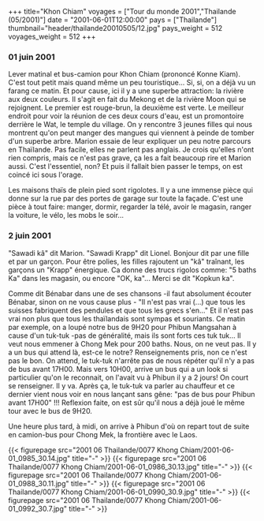 +++
title="Khon Chiam"
voyages = ["Tour du monde 2001","Thailande (05/2001)"]
date = "2001-06-01T12:00:00"
pays = ["Thailande"]
thumbnail="header/thailande20010505/12.jpg"
pays_weight = 512
voyages_weight = 512
+++
### 01 juin 2001

Lever matinal et bus-camion pour Khon Chiam (prononcé Konne Kiam). C'est tout 
petit mais quand même un peu touristique... Si, si, on a déjà vu un farang ce 
matin. Et pour cause, ici il y a une superbe attraction: la rivière aux deux 
couleurs. Il s'agit en fait du Mekong et de la rivière Moon qui se rejoignent. 
Le premier est rouge-brun, la deuxième est verte. Le meilleur endroit pour voir 
la réunion de ces deux cours d'eau, est un promontoire derrière le Wat, le temple 
du village. On y rencontre 3 jeunes filles qui nous montrent qu'on peut manger 
des mangues qui viennent à peinde de tomber d'un superbe arbre. Marion essaie 
de leur expliquer un peu notre parcours en Thaïlande. Pas facile, elles ne parlent 
pas anglais. Je crois qu'elles n'ont rien compris, mais ce n'est pas grave, 
ça les a fait beaucoup rire et Marion aussi. C'est l'essentiel, non? Et puis 
il fallait bien passer le temps, on est coincé ici sous l'orage. 

Les maisons thaïs de plein pied sont rigolotes. Il y a une immense pièce qui 
donne sur la rue par des portes de garage sur toute la façade. C'est une pièce 
à tout faire: manger, dormir, regarder la télé, avoir le magasin, ranger la 
voiture, le vélo, les mobs le soir... 

### 2 juin 2001

"Sawadi kâ" dit Marion. "Sawadi Krapp" dit Lionel. Bonjour dit par une fille 
et par un garçon. Pour être polies, les filles rajoutent un "kâ" traînant, les 
garçons un "Krapp" énergique. Ca donne des trucs rigolos comme: "5 baths Ka" 
dans les magasin, ou encore "OK, ka"... Merci se dit "Kopkun ka". 

Comme dit Bénabar dans une de ses chansons -il faut absolument écouter Bénabar, 
sinon on ne vous cause plus - "Il n'est pas vrai (...) que tous les suisses 
fabriquent des pendules et que tous les grecs s'en..." Et il n'est pas vrai 
non plus que tous les thaïlandais sont sympas et souriants. Ce matin par exemple, 
on a loupé notre bus de 9H20 pour Phibun Mangsahan à cause d'un tuk-tuk -pas 
de généralité, mais ils sont forts ces tuk tuk... Il veut nous emmener à Chong 
Mek pour 200 baths. Nous, on ne veut pas. Il y a un bus qui attend là, est-ce 
le notre? Renseignements pris, non ce n'est pas le bon. On attend, le tuk-tuk 
n'arrête pas de nous répéter qu'il n'y a pas de bus avant 17H00. Mais vers 10H00, 
arrive un bus qui a un look si particulier qu'on le reconnait, on l'avait vu 
à Phibun il y a 2 jours! On court se renseigner. Il y va. Après ça, le tuk-tuk 
va parler au chauffeur et ce dernier vient nous voir en nous lançant sans gêne: 
"pas de bus pour Phibun avant 17H00" !!! Reflexion faite, on est sûr qu'il nous 
a déjà joué le même tour avec le bus de 9H20. 

Une heure plus tard, à midi, on arrive à Phibun d'où on repart tout de suite 
en camion-bus pour Chong Mek, la frontière avec le Laos.


<div id="TOTO">{{< figurepage src="2001 06 Thailande/0077 Khong Chiam/2001-06-01_0985_30.14.jpg" title="-"  >}}
{{< figurepage src="2001 06 Thailande/0077 Khong Chiam/2001-06-01_0986_30.13.jpg" title="-"  >}}
{{< figurepage src="2001 06 Thailande/0077 Khong Chiam/2001-06-01_0988_30.11.jpg" title="-"  >}}
{{< figurepage src="2001 06 Thailande/0077 Khong Chiam/2001-06-01_0990_30.9.jpg" title="-"  >}}
{{< figurepage src="2001 06 Thailande/0077 Khong Chiam/2001-06-01_0992_30.7.jpg" title="-"  >}}
</DIV>

